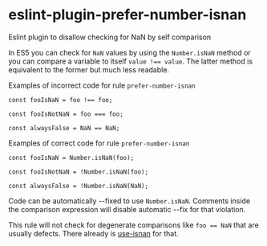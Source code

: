 # eslint-plugin-prefer-number-isnan

Eslint plugin to disallow checking for NaN by self comparison

In ES5 you can check for `NaN` values by using the `Number.isNaN` method or you can compare a variable to itself `value !== value`.
The latter method is equivalent to the former but much less readable.

Examples of incorrect code for rule `prefer-number-isnan`

```
const fooIsNaN = foo !== foo;

const fooIsNotNaN = foo === foo;

const alwaysFalse = NaN == NaN;
```

Examples of correct code for rule `prefer-number-isnan`

```
const fooIsNaN = Number.isNaN(foo);

const fooIsNotNaN = !Number.isNaN(foo);

const alwaysFalse = !Number.isNaN(NaN);
```

Code can be automatically --fixed to use `Number.isNaN`.
Comments inside the comparison expression will disable automatic --fix for that violation.

This rule will not check for degenerate comparisons like `foo == NaN` that are usually defects. There already is [use-isnan](https://eslint.org/docs/rules/use-isnan) for that.
